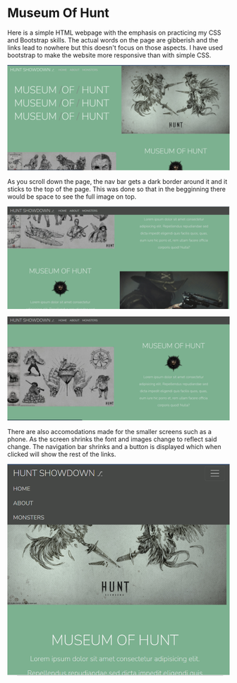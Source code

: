 # Museum Of Hunt
Here is a simple HTML webpage with the emphasis on practicing my CSS and Bootstrap skills. The actual words on the page are gibberish and the links lead to nowhere but this doesn't focus on those aspects. I have used bootstrap to make the website more responsive than with simple CSS.

 ![Page 1](https://github.com/sorrick/Museum-Of-Hunt/blob/main/MuseumOfHunt1.png)


As you scroll down the page, the nav bar gets a dark border around it and it sticks to the top of the page. This was done so that in the begginning there would be space to see the full image on top. 
 
 ![Page 2](https://github.com/sorrick/Museum-Of-Hunt/blob/main/MuseumOfHunt2.png)

 ![Page 2](https://github.com/sorrick/Museum-Of-Hunt/blob/main/MuseumOfHunt3.png)


There are also accomodations made for the smaller screens such as a phone. As the screen shrinks the font and images change to reflect said change. The navigation bar shrinks and a button is displayed which when clicked will show the rest of the links.

 ![Page Small](https://github.com/sorrick/Museum-Of-Hunt/blob/main/MuseumOfHuntSmallScreen.png)


